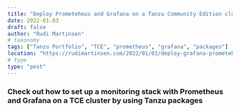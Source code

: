 ```yaml
---
title: "Deploy Prometeheus and Grafana on a Tanzu Community Edition cluster"
date: 2022-01-03
draft: false
author: "Rudi Martinsen"
# taxonomy
tags: ["Tanzu Portfolio", "TCE", "prometheus", "grafana", "packages"]
location: "https://rudimartinsen.com/2022/01/03/deploy-grafana-prometeheus-tce/"
# type
type: "post"
---
```


### Check out how to set up a monitoring stack with Prometheus and Grafana on a TCE cluster by using Tanzu packages
